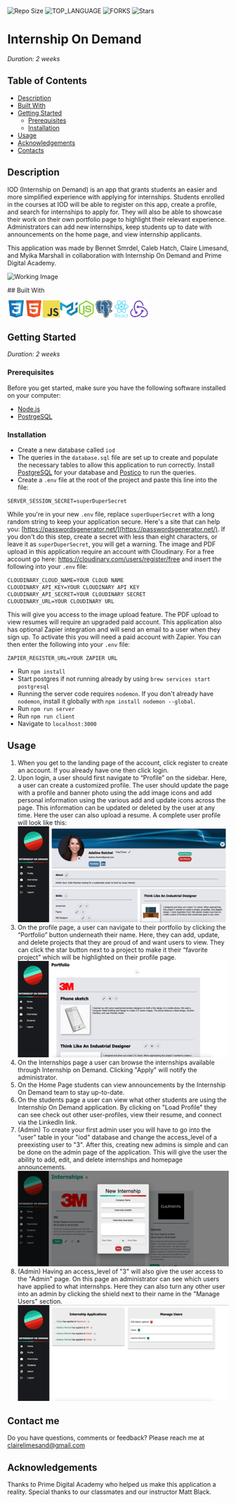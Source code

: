 ![Repo Size](https://img.shields.io/github/languages/code-size/Internship-on-Demand/IOD.svg?style=for-the-badge) ![TOP_LANGUAGE](https://img.shields.io/github/languages/top/Internship-on-Demand/IOD.svg?style=for-the-badge) ![FORKS](https://img.shields.io/github/forks/Internship-on-Demand/IOD.svg?style=for-the-badge&social) ![Stars](https://img.shields.io/github/stars/Internship-on-Demand/IOD.svg?style=for-the-badge)
    
# Internship On Demand
*Duration: 2 weeks*

## Table of Contents

- [Description](#description)
- [Built With](#built-with)
- [Getting Started](#getting-started)
  - [Prerequisites](#prerequisites)
  - [Installation](#installation)
- [Usage](#usage)
- [Acknowledgements](#acknowledgements)
- [Contacts](#contacts)

## Description

IOD (Internship on Demand) is an app that grants students an easier and more simplified experience with applying for internships. Students enrolled in the courses at IOD will be able to register on this app, create a profile, and search for internships to apply for. They will also be able to showcase their work on their own portfolio page to highlight their relevant experience. Administrators can add new internships, keep students up to date with announcements on the home page, and view internship applicants. 

This application was made by Bennet Smrdel, Caleb Hatch, Claire Limesand, and Myika Marshall in collaboration with Internship On Demand and Prime Digital Academy. 

![Working Image](/public/iodGif.gif)

<img src="" />## Built With

<a href="https://developer.mozilla.org/en-US/docs/Web/CSS"><img src="https://raw.githubusercontent.com/devicons/devicon/master/icons/css3/css3-original.svg" height="40px" width="40px" /></a><a href="https://developer.mozilla.org/en-US/docs/Web/HTML"><img src="https://raw.githubusercontent.com/devicons/devicon/master/icons/html5/html5-original.svg" height="40px" width="40px" /></a><a href="https://developer.mozilla.org/en-US/docs/Web/JavaScript"><img src="https://raw.githubusercontent.com/devicons/devicon/master/icons/javascript/javascript-original.svg" height="40px" width="40px" /></a><a href="https://material-ui.com/"><img src="https://raw.githubusercontent.com/devicons/devicon/master/icons/materialui/materialui-original.svg" height="40px" width="40px" /></a><a href="https://nodejs.org/en/"><img src="https://raw.githubusercontent.com/devicons/devicon/master/icons/nodejs/nodejs-original.svg" height="40px" width="40px" /></a><a href="https://www.postgresql.org/"><img src="https://raw.githubusercontent.com/devicons/devicon/master/icons/postgresql/postgresql-original.svg" height="40px" width="40px" /></a><a href="https://reactjs.org/"><img src="https://raw.githubusercontent.com/devicons/devicon/master/icons/react/react-original-wordmark.svg" height="40px" width="40px" /></a><a href="https://redux.js.org/"><img src="https://raw.githubusercontent.com/devicons/devicon/master/icons/redux/redux-original.svg" height="40px" width="40px" /></a>

## Getting Started

*Duration: 2 weeks*

### Prerequisites

Before you get started, make sure you have the following software installed on your computer:

- [Node.js](https://nodejs.org/en/)
- [PostrgeSQL](https://www.postgresql.org/)

### Installation

- Create a new database called `iod` 
- The queries in the `database.sql` file are set up to create and populate the necessary tables to allow this application to run correctly. Install [PostgreSQL](https://www.postgresql.org/download/) for your database and [Postico](https://eggerapps.at/postico/) to run the queries.
- Create a `.env` file at the root of the project and paste this line into the file:
 ```
SERVER_SESSION_SECRET=superDuperSecret
  ```
  While you're in your new `.env` file, replace `superDuperSecret` with a long random string to keep your application secure. Here's a site that can help you: [https://passwordsgenerator.net/](https://passwordsgenerator.net/). If you don't do this step, create a secret with less than eight characters, or leave it as `superDuperSecret`, you will get a warning.
The image and PDF upload in this application require an account with Cloudinary. For a free account go here: 
https://cloudinary.com/users/register/free
and insert the following into your `.env` file:
 ```
CLOUDINARY_CLOUD_NAME=YOUR CLOUD NAME
CLOUDINARY_API_KEY=YOUR CLOUDINARY API KEY
CLOUDINARY_API_SECRET=YOUR CLOUDINARY SECRET
CLOUDINARY_URL=YOUR CLOUDINARY URL
 ```
This will give you access to the image upload feature. The PDF upload to view resumes will require an upgraded paid account. 
This application also has optional Zapier integration and will send an email to a user when they sign up. To activate this you will need a paid account with Zapier. You can then enter the following into your `.env` file: 
 ```
ZAPIER_REGISTER_URL=YOUR ZAPIER URL 
 ```
- Run `npm install`
- Start postgres if not running already by using `brew services start postgresql`
- Running the server code requires `nodemon`. If you don't already have `nodemon`, install it globally with `npm install nodemon --global`. 
- Run `npm run server`
- Run `npm run client`
- Navigate to `localhost:3000`

## Usage

1. When you get to the landing page of the account, click register to create an account. If you already have one then click login.
2. Upon login, a user should first navigate to “Profile” on the sidebar. Here, a user can create a customized profile. The user should update the page with a profile and banner photo using the add image icons and add personal information using the various add and update icons across the page. This information can be updated or deleted by the user at any time. Here the user can also upload a resume. A complete user profile will look like this: 
![Working Image](/public/IOD-profile-view.png)
3. On the profile page, a user can navigate to their portfolio by clicking the “Portfolio” button underneath their name. Here, they can add, update, and delete projects that they are proud of and want users to view. They can click the star button next to a project to make it their “favorite project” which will be highlighted on their profile page.
![Working Image](/public/IOD-portfolio-view.png)
4. On the Internships page a user can browse the internships available through Internship on Demand. Clicking "Apply" will notify the administrator. 
5. On the Home Page students can view announcements by the Internship On Demand team to stay up-to-date. 
6. On the students page a user can view what other students are using the Internship On Demand application. By clicking on "Load Profile" they can see check out other user-profiles, view their resume, and connect via the LinkedIn link.  
7. (Admin) To create your first admin user you will have to go into the “user” table in your "iod" database and change the access_level of a preexisting user to "3". After this, creating new admins is simple and can be done on the admin page of the application. This will give the user the ability to add, edit, and delete internships and homepage announcements. 
![Working Image](/public/IOD-internship-view.png)
8. (Admin) Having an access_level of "3" will also give the user access to the "Admin" page. On this page an administrator can see which users have applied to what internshps. Here they can also turn any other user into an admin by clicking the shield next to their name in the "Manage Users" section. 
![Working Image](/public/IOD-admin-view.png)

## Contact me

Do you have questions, comments or feedback? Please reach me at clairelimesand@gmail.com

## Acknowledgements

Thanks to Prime Digital Academy who helped us make this application a reality. Special thanks to our classmates and our instructor Matt Black.

